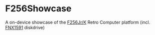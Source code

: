 # F256Showcase
A on-device showcase of the [F256Jr/K](https://c256foenix.com/f256-jr/?v=796834e7a283) Retro Computer platform (incl. [FNX1591](https://c256foenix.com/accessories/?v=796834e7a283) diskdrive)
